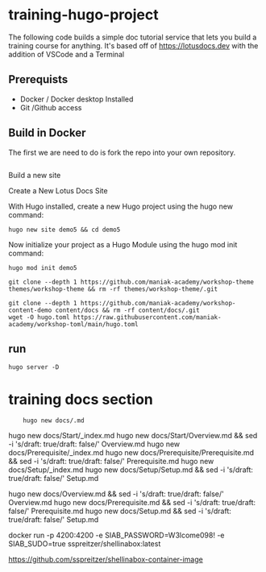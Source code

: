 # training-hugo-project

The following code builds a simple doc tutorial service that lets you build a training course for anything. It's based off of https://lotusdocs.dev with the addition of VSCode and a Terminal

## Prerequists 
* Docker / Docker desktop Installed
* Git /Github access

## Build in Docker
The first we are need to do is fork the repo into your own repository.

```

```

Build a new site

Create a New Lotus Docs Site 


With Hugo installed, create a new Hugo project using the hugo new command:

```
hugo new site demo5 && cd demo5

```

Now initialize your project as a Hugo Module using the hugo mod init command:

```
hugo mod init demo5
```

```
git clone --depth 1 https://github.com/maniak-academy/workshop-theme themes/workshop-theme && rm -rf themes/workshop-theme/.git

git clone --depth 1 https://github.com/maniak-academy/workshop-content-demo content/docs && rm -rf content/docs/.git 
wget -O hugo.toml https://raw.githubusercontent.com/maniak-academy/workshop-toml/main/hugo.toml
```

## run 

```
hugo server -D
```

# training docs section 
        hugo new docs/.md

hugo new docs/Start/_index.md
hugo new docs/Start/Overview.md && sed -i 's/draft: true/draft: false/' Overview.md
hugo new docs/Prerequisite/_index.md
hugo new docs/Prerequisite/Prerequisite.md && sed -i 's/draft: true/draft: false/' Prerequisite.md
hugo new docs/Setup/_index.md
hugo new docs/Setup/Setup.md && sed -i 's/draft: true/draft: false/' Setup.md



hugo new docs/Overview.md && sed -i 's/draft: true/draft: false/' Overview.md
hugo new docs/Prerequisite.md && sed -i 's/draft: true/draft: false/' Prerequisite.md
hugo new docs/Setup.md && sed -i 's/draft: true/draft: false/' Setup.md


docker run -p 4200:4200 -e SIAB_PASSWORD=W3lcome098! -e SIAB_SUDO=true sspreitzer/shellinabox:latest


https://github.com/sspreitzer/shellinabox-container-image